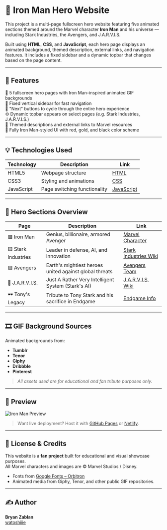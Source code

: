 # 🦾 Iron Man Hero Website

This project is a multi-page fullscreen hero website featuring five animated sections themed around the Marvel character **Iron Man** and his universe — including Stark Industries, the Avengers, and J.A.R.V.I.S.

Built using **HTML**, **CSS**, and **JavaScript**, each hero page displays an animated background, themed description, external links, and navigation features. It includes a fixed sidebar and a dynamic topbar that changes based on the page content.

---

## 📌 Features

🎯 5 fullscreen hero pages with Iron Man–inspired animated GIF backgrounds  
🧭 Fixed vertical sidebar for fast navigation  
🔁 "Next" buttons to cycle through the entire hero experience  
⚙️ Dynamic topbar appears on select pages (e.g. Stark Industries, J.A.R.V.I.S.)  
🔗 Themed descriptions and external links to Marvel resources  
🎨 Fully Iron Man-styled UI with red, gold, and black color scheme  

---

## 💡 Technologies Used

| Technology   | Description                 | Link               |
|--------------|-----------------------------|--------------------|
| HTML5        | Webpage structure           | [HTML](https://developer.mozilla.org/en-US/docs/Web/HTML) |
| CSS3         | Styling and animations      | [CSS](https://developer.mozilla.org/en-US/docs/Web/CSS) |
| JavaScript   | Page switching functionality| [JavaScript](https://developer.mozilla.org/en-US/docs/Web/JavaScript) |

---

## 🧠 Hero Sections Overview

| Page              | Description                                                | Link |
|-------------------|------------------------------------------------------------|------|
| 🟥 Iron Man        | Genius, billionaire, armored Avenger                       | [Marvel Character](https://www.marvel.com/characters/iron-man-tony-stark) |
| 🟨 Stark Industries| Leader in defense, AI, and innovation                      | [Stark Industries Wiki](https://marvelcinematicuniverse.fandom.com/wiki/Stark_Industries) |
| 🟦 Avengers        | Earth's mightiest heroes united against global threats     | [Avengers Team](https://www.marvel.com/teams-and-groups/avengers) |
| 🧠 J.A.R.V.I.S.    | Just A Rather Very Intelligent System (Stark's AI)         | [J.A.R.V.I.S. Wiki](https://marvelcinematicuniverse.fandom.com/wiki/J.A.R.V.I.S.) |
| 🕶 Tony's Legacy   | Tribute to Tony Stark and his sacrifice in Endgame         | [Endgame Info](https://www.marvel.com/movies/avengers-endgame) |

---

## 🎞️ GIF Background Sources

Animated backgrounds from:
- **Tumblr**
- **Tenor**
- **Giphy**
- **Dribbble**
- **Pinterest**

> *All assets used are for educational and fan tribute purposes only.*

---

## 📸 Preview

![Iron Man Preview](https://i.imgur.com/LElIepq.jpg)

> Want live deployment? Host it with [GitHub Pages](https://pages.github.com/) or [Netlify](https://netlify.com).

---

## 📄 License & Credits

This website is a **fan project** built for educational and visual showcase purposes.  
All Marvel characters and images are © Marvel Studios / Disney.

- Fonts from [Google Fonts – Orbitron](https://fonts.google.com/specimen/Orbitron)
- Animated media from Giphy, Tenor, and other public GIF repositories.

---

## ✍️ Author

**Bryan Zablan**  
[watoshiiie](https://github.com/watoshiiie0106)

